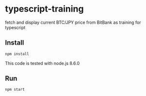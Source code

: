 # typescript-training

fetch and display current BTC/JPY price from BitBank as training for typescript

## Install

```sh
npm install
```

This code is tested with node.js 8.6.0

## Run

```sh
npm start
```
